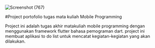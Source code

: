 
![Screenshot (767)](https://github.com/user-attachments/assets/8241f62c-b9a8-4ab0-b28c-80fa5c6d0013)

#Project portofolio tugas mata kuliah Mobile Programming

Project ini adalah tugas akhir matakuliah mobile programming dengan menggunakan framework flutter bahasa pemograman dart. project ini membuat aplikasi to do list untuk mencatat kegiatan-kegiatan yang akan dilakukan.

